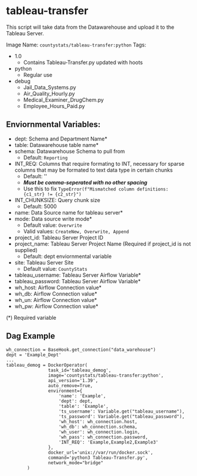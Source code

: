 # tableau-transfer

This script will take data from the Datawarehouse and upload it to the Tableau Server.

Image Name: `countystats/tableau-transfer:python`
Tags:
* 1.0
  * Contains Tableau-Transfer.py updated with hoots
* python
  * Regular use
* debug
  * Jail_Data_Systems.py
  * Air_Quality_Hourly.py
  * Medical_Examiner_DrugChem.py
  * Employee_Hours_Paid.py

## Enviornmental Variables:
* dept: Schema and Department Name*
* table: Datawarehouse table name*
* schema: Datawarehouse Schema to pull from
  * Default: `Reporting`
* INT_REQ: Columns that require formating to INT, necessary for sparse columns that may be formated to text data type in certain chunks
  * Default: ''
  * **_Must be comma-seperated with no other spacing_**
  * Use this to fix `TypeError(f"Mismatched column definitions: {c1_str} != {c2_str}")`
* INT_CHUNKSIZE: Query chunk size
  * Default: 5000
* name: Data Source name for tableau server*
* mode: Data source write mode*
  * Default value: `Overwrite` 
  * Valid values: `CreateNew, Overwrite, Append`
* project_id: Tableau Server Project ID
* project_name: Tableau Server Project Name (Required if project_id is not supplied)
  * Default: dept enviornmental variable
* site: Tableau Server Site
  * Default value: `CountyStats`
* tableau_username: Tableau Server Airflow Variable*
* tableau_password: Tableau Server Airflow Variable*
* wh_host: Airflow Connection value*
* wh_db: Airflow Connection value*
* wh_un: Airflow Connection value*
* wh_pw: Airflow Connection value*

(*) Required variable

## Dag Example

```
wh_connection = BaseHook.get_connection("data_warehouse")
dept = 'Example_Dept'
...
tableau_demog = DockerOperator(
                task_id='tableau_demog',
                image='countystats/tableau-transfer:python',
                api_version='1.39',
                auto_remove=True,
                environment={
                    'name': 'Example',
                    'dept': dept,
                    'table': 'Example',
                    'ts_username': Variable.get("tableau_username"),
                    'ts_password': Variable.get("tableau_password"),
                    'wh_host': wh_connection.host,
                    'wh_db': wh_connection.schema,
                    'wh_user': wh_connection.login,
                    'wh_pass': wh_connection.password,
                    'INT_REQ': 'Example,Example2,Example3'
                },
                docker_url='unix://var/run/docker.sock',
                command='python3 Tableau-Transfer.py',
                network_mode="bridge"
        )
```
